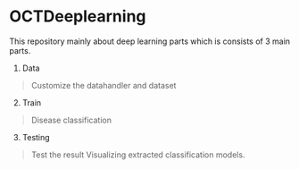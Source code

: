 # OCTDeeplearning
This repository mainly about deep learning parts which is consists of 3 main parts.

1. Data
> Customize the datahandler and dataset
2. Train
> Disease classification
3. Testing
> Test the result
> Visualizing extracted classification models.